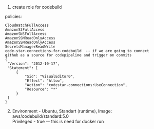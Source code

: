 
1. create role for codebuild

policies:
   ```
CloudWatchFullAccess
AmazonS3FullAccess
AmazonSNSFullAccess
AmazonSSMReadOnlyAccess
AmazonSSMReadOnlyAccess
SecretsManagerReadWrite
code-star-connections-for-codebuild  -- if we are going to connect github as a source for codepipeline and trigger on commits
{
    "Version": "2012-10-17",
    "Statement": [
        {
            "Sid": "VisualEditor0",
            "Effect": "Allow",
            "Action": "codestar-connections:UseConnection",
            "Resource": "*"
        }
    ]
}
   ```

2. Environment - Ubuntu, Standart (runtime), Image: aws/codebuild/standard:5.0
<br> Privileged - true  -- this is need for docker run 
